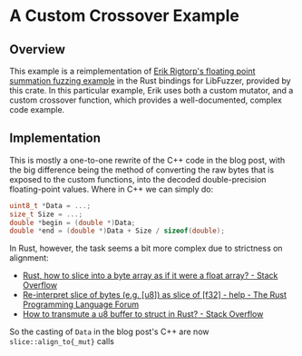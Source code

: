 # A Custom Crossover Example

## Overview

This example is a reimplementation of [Erik Rigtorp's floating point summation fuzzing example][1]
in the Rust bindings for LibFuzzer, provided by this crate.  In this particular example, Erik uses
both a custom mutator, and a custom crossover function, which provides a well-documented, complex
code example.

## Implementation

This is mostly a one-to-one rewrite of the C++ code in the blog post, with the big difference
being the method of converting the raw bytes that is exposed to the custom functions, into the
decoded double-precision floating-point values. Where in C++ we can simply do:

```c++
uint8_t *Data = ...;
size_t Size = ...;
double *begin = (double *)Data;
double *end = (double *)Data + Size / sizeof(double);
```

In Rust, however, the task seems a bit more complex due to strictness on alignment:

* [Rust, how to slice into a byte array as if it were a float array? - Stack Overflow][2]
* [Re-interpret slice of bytes (e.g. [u8]) as slice of [f32] - help - The Rust Programming Language Forum][3]
* [How to transmute a u8 buffer to struct in Rust? - Stack Overflow][4]

So the casting of `Data` in the blog post's C++ are now `slice::align_to{_mut}` calls

[1]: https://rigtorp.se/fuzzing-floating-point-code/
[2]: https://stackoverflow.com/a/73174764
[3]: https://users.rust-lang.org/t/re-interpret-slice-of-bytes-e-g-u8-as-slice-of-f32/34551
[4]: https://stackoverflow.com/a/59292352
